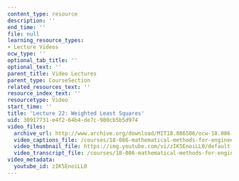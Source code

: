 ```yaml
---
content_type: resource
description: ''
end_time: ''
file: null
learning_resource_types:
- Lecture Videos
ocw_type: ''
optional_tab_title: ''
optional_text: ''
parent_title: Video Lectures
parent_type: CourseSection
related_resources_text: ''
resource_index_text: ''
resourcetype: Video
start_time: ''
title: 'Lecture 22: Weighted Least Squares'
uid: 30917731-e4f2-64b4-de7c-980cb5b5d974
video_files:
  archive_url: http://www.archive.org/download/MIT18.086S06/ocw-18.086-10apr2006-220k.mp4
  video_captions_file: /courses/18-086-mathematical-methods-for-engineers-ii-spring-2006/8026b31f234254a1afcd29eaffae70ee_zIK5EnoiLL0.vtt
  video_thumbnail_file: https://img.youtube.com/vi/zIK5EnoiLL0/default.jpg
  video_transcript_file: /courses/18-086-mathematical-methods-for-engineers-ii-spring-2006/d2b25aad8230a2d989831080b23eaf0a_zIK5EnoiLL0.pdf
video_metadata:
  youtube_id: zIK5EnoiLL0
---
```

